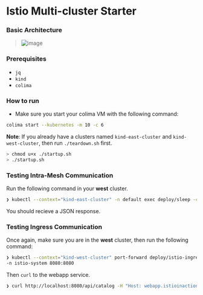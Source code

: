 # Istio Multi-cluster Starter

### Basic Architecture

>![image](https://github.com/user-attachments/assets/4e05f0bc-e09f-4340-9fd4-7b43ca88bb52)

### Prerequisites
- `jq`
- `kind`
- `colima`

### How to run

- Make sure you start your colima VM with the following command:

```bash
colima start --kubernetes -m 10 -c 6
```

**Note**: If you already have a clusters named `kind-east-cluster` and `kind-west-cluster`, then run `./teardown.sh` first.

```bash
> chmod u+x ./startup.sh
> ./startup.sh
```

### Testing Intra-Mesh Communication

Run the following command in your **west** cluster. 

```bash
❯ kubectl --context="kind-east-cluster" -n default exec deploy/sleep -c sleep -- curl -s webapp.istioinaction/api/catalog
```

You should recieve a JSON response.

### Testing Ingress Communication

Once again, make sure you are in the **west** cluster, then run the following command:

```bash
❯ kubectl --context="kind-west-cluster" port-forward deploy/istio-ingressgateway \
-n istio-system 8080:8080
```

Then `curl` to the webapp service.

```bash
❯ curl http://localhost:8080/api/catalog -H "Host: webapp.istioinaction.io"
```
